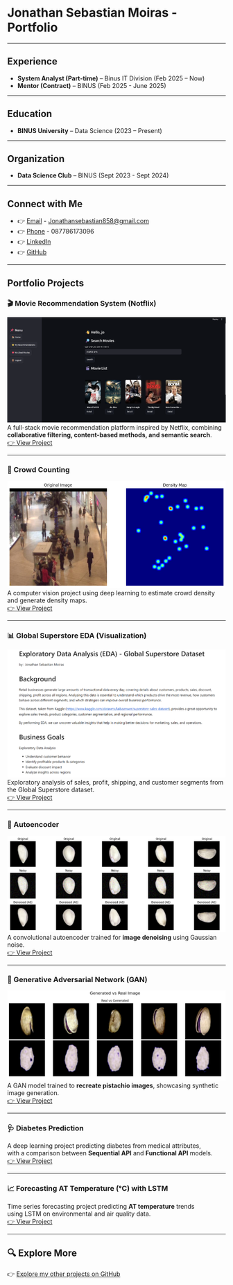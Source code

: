 # Jonathan Sebastian Moiras - Portfolio

---

## Experience
- **System Analyst (Part-time)** – Binus IT Division (Feb 2025 – Now)  
- **Mentor (Contract)** – BINUS (Feb 2025 - June 2025)  

---

## Education
- **BINUS University** – Data Science (2023 – Present)  

---

## Organization
- **Data Science Club** – BINUS (Sept 2023 - Sept 2024)  

---

## Connect with Me
- 👉 [Email](mailto:jonathansebastian858@email.com) - Jonathansebastian858@gmail.com
- 👉 [Phone](tel:+6287786173096) - 087786173096  
- 👉 [LinkedIn](https://www.linkedin.com/in/jonathan-sebastian-9212b0291)  
- 👉 [GitHub](https://github.com/sebastianmoiras)

---

## Portfolio Projects

### 🎬 Movie Recommendation System (Notflix)
[![Notflix Preview](/assets/Notflix1.png)](https://sebastianmoiras.github.io/movie-recommendation-system/)  
A full-stack movie recommendation platform inspired by Netflix, combining **collaborative filtering, content-based methods, and semantic search**.  
[👉 View Project](https://sebastianmoiras.github.io/movie-recommendation-system/)

---

### 👥 Crowd Counting
[![Crowd Counting Preview](/assets/CrowdCounting1.png)](https://sebastianmoiras.github.io/Crowd-Counting/)  
A computer vision project using deep learning to estimate crowd density and generate density maps.  
[👉 View Project](https://sebastianmoiras.github.io/Crowd-Counting/)

---

### 📊 Global Superstore EDA (Visualization)
[![Superstore Preview](/assets/EDA.png)](https://sebastianmoiras.github.io/Exploratory-Data-Analysis---Global-Superstore/)  
Exploratory analysis of sales, profit, shipping, and customer segments from the Global Superstore dataset.  
[👉 View Project](https://sebastianmoiras.github.io/Exploratory-Data-Analysis---Global-Superstore/)

---

### 🧩 Autoencoder
[![Autoencoder Preview](/assets/AE1.png)](https://sebastianmoiras.github.io/Auto-Encoder/)  
A convolutional autoencoder trained for **image denoising** using Gaussian noise.  
[👉 View Project](https://sebastianmoiras.github.io/Auto-Encoder/)

---

### 🎨 Generative Adversarial Network (GAN)
[![GAN Preview](/assets/GAN1.png)](https://sebastianmoiras.github.io/GAN/)  
A GAN model trained to **recreate pistachio images**, showcasing synthetic image generation.  
[👉 View Project](https://sebastianmoiras.github.io/GAN/)

---

### 🩺 Diabetes Prediction
A deep learning project predicting diabetes from medical attributes,  
with a comparison between **Sequential API** and **Functional API** models.  
[👉 View Project](https://sebastianmoiras.github.io/Diabetes-Prediction/)

---

### 📈 Forecasting AT Temperature (°C) with LSTM
Time series forecasting project predicting **AT temperature** trends  
using LSTM on environmental and air quality data.  
[👉 View Project](https://sebastianmoiras.github.io/Forecasting-with-LSTM/)

---

## 🔍 Explore More
👉 [Explore my other projects on GitHub](https://github.com/sebastianmoiras)

